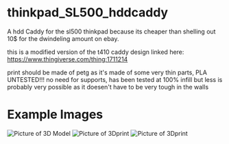 # thinkpad_SL500_hddcaddy
A hdd Caddy for the sl500 thinkpad because its cheaper than shelling out 10$ for the dwindeling amount on ebay.

this is a modified version of the t410 caddy design linked here: https://www.thingiverse.com/thing:1711214

print should be made of petg as it's made of some very thin parts, PLA UNTESTED!!!
no need for supports, has been tested at 100% infill but less is probably very possible as it doesen't have to be very tough in the walls

# Example Images

![Picture of 3D Model](https://github.com/CaliOn2/thinkpad_SL500_hddcaddy/edit/main/Media/3D_View.png)
![Picture of 3Dprint](https://github.com/CaliOn2/thinkpad_SL500_hddcaddy/edit/main/Media/caddy_wout_hdd.png)
![Picture of 3Dprint](https://github.com/CaliOn2/thinkpad_SL500_hddcaddy/edit/main/Media/folded_tab.png)
